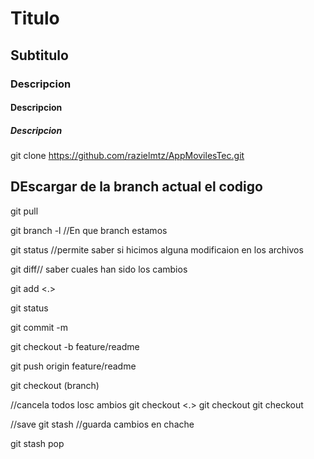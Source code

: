 # Titulo
## Subtitulo
### Descripcion
#### Descripcion
##### Descripcion

git clone 
<https://github.com/razielmtz/AppMovilesTec.git>


## DEscargar de la branch actual el codigo

git pull

git branch -l //En que branch estamos

git status //permite saber si hicimos alguna modificaion en los archivos


git diff// saber cuales han sido los cambios

git add <.> <file>

git status 

git commit -m

git checkout -b feature/readme

git push origin feature/readme

git checkout (branch)

//cancela todos losc ambios
git checkout <.>
git checkout <Branch>
git checkout <file>

//save
git stash //guarda cambios en chache

git stash pop